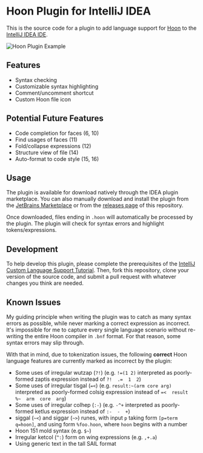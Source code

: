 # Hoon Plugin for IntelliJ IDEA

This is the source code for a plugin to add language support for [Hoon](https://urbit.org/docs/hoon/overview) to the
[IntelliJ IDEA IDE](https://www.jetbrains.com/idea/).

![Hoon Plugin Example](https://plugins.jetbrains.com/files/19294/screenshot_d8eb344d-82c6-4d90-a059-b118dd6f68ed)

## Features

- Syntax checking
- Customizable syntax highlighting
- Comment/uncomment shortcut
- Custom Hoon file icon

## Potential Future Features

- Code completion for faces (6, 10)
- Find usages of faces (11)
- Fold/collapse expressions (12)
- Structure view of file (14)
- Auto-format to code style (15, 16)

## Usage

The plugin is available for download natively through the IDEA plugin marketplace. You can also manually download and
install the plugin from the [JetBrains Marketplace](https://plugins.jetbrains.com/plugin/19294-hoon-language) or from
the [releases page](https://github.com/ashelkovnykov/idea-hoon-plugin/releases) of this repository.

Once downloaded, files ending in `.hoon` will automatically be processed by the plugin. The plugin will check for syntax
errors and highlight tokens/expressions. 

## Development

To help develop this plugin, please complete the prerequisites of the
[IntelliJ Custom Language Support Tutorial](https://plugins.jetbrains.com/docs/intellij/prerequisites.html). Then,
fork this repository, clone your version of the source code, and submit a pull request with whatever changes you think
are needed.

## Known Issues

My guiding principle when writing the plugin was to catch as many syntax errors as possible, while never marking a
correct expression as incorrect. It's impossible for me to capture every single language scenario without re-writing the
entire Hoon compiler in `.bnf` format. For that reason, some syntax errors may slip through.

With that in mind, due to tokenization issues, the following **correct** Hoon language features are currently marked as
incorrect by the plugin:
- Some uses of irregular wutzap (`?!`) (e.g. `!=(1 2)` interpreted as poorly-formed zaptis expression instead of
`?!  .=  1  2`)
- Some uses of irregular tisgal (`=<`) (e.g. `result:~(arm core arg)` interpreted as poorly-formed colsig expression 
instead of `=<  result  %~  arm  core  arg`)
- Some uses of irregular colhep (`:-`) (e.g. `-^+` interpreted as poorly-formed ketlus expression instead of `:-  -  +`)
- siggal (`~<`) and siggar (`~>`) runes, with input `p` taking form `[p=term q=hoon]`, and using form `%foo.hoon`, where
`hoon` begins with a number
- Hoon 151 mold syntax (e.g. `$~`)
- Irregular ketcol (`^:`) form on wing expressions (e.g. `,+.a`)
- Using generic text in the tall SAIL format
